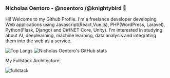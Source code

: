 ### Nicholas Oentoro - @noentoro /@knightybird 👋

Hi! Welcome to my Github Profile. I'm a freelance developer developing Web applications using  Javascript(React,Vue.js), PHP(WordPress, Laravel), Python(Flask, Django) and C#(NET Core, Unity). I'm interested in studying about AI, deeplearning, machine learning, data analysis and integrating them into the web as a service.

<!--
**knightybird/knightybird** is a ✨ _special_ ✨ repository because its `README.md` (this file) appears on your GitHub profile.

Here are some ideas to get you started:

- 🔭 I’m currently working on ...
- 🌱 I’m currently learning ...
- 👯 I’m looking to collaborate on ...
- 🤔 I’m looking for help with ...
- 💬 Ask me about ...
- 📫 How to reach me: ...
- 😄 Pronouns: ...
- ⚡ Fun fact: ...
-->

![Top Langs](https://github-readme-stats.vercel.app/api/top-langs/?username=noentoro&langs_count=2)
![Nicholas Oentoro's GitHub stats](https://github-readme-stats.vercel.app/api?username=noentoro&show_icons=true&count_private=true)


My Fullstack Architecture: 

<img src="https://i.imgur.com/ZfMlaRK.jpg" alt="fullstack" style="max-width: 500px">
